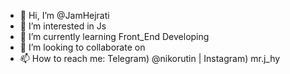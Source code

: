 - 👋 Hi, I’m @JamHejrati
- 👀 I’m interested in Js
- 🌱 I’m currently learning Front_End Developing
- 💞️ I’m looking to collaborate on 
- 📫 How to reach me: Telegram) @nikorutin | Instagram) mr.j_hy

<!---
JamHejrati/JamHejrati is a ✨ special ✨ repository because its `README.md` (this file) appears on your GitHub profile.
You can click the Preview link to take a look at your changes.
--->
